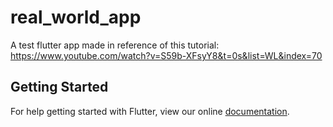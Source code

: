 # real_world_app

A test flutter app made in reference of this tutorial: https://www.youtube.com/watch?v=S59b-XFsyY8&t=0s&list=WL&index=70

## Getting Started

For help getting started with Flutter, view our online
[documentation](https://flutter.io/).
